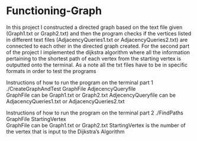 # Functioning-Graph
In this project I constructed a directed graph based on the text file given (Graph1.txt or Graph2.txt) and then the program checks if the vertices listed in different text files (AdjacencyQueries1.txt or AdjacencyQueries2.txt) are connected to each other in the directed graph created. For the second part of the project I implemented the dijkstra algorithm where all the information pertaining to the shortest path of each vertex from the starting vertex is outputted onto the terminal. 
As a note all the txt files have to be in specific formats in order to test the programs

Instructions of how to run the program on the terminal part 1 
./CreateGraphAndTest GraphFile AdjecencyQueryfile  
GraphFile can be Graph1.txt or Graph2.txt 
AdjecencyQueryfile can be AdjacencyQueries1.txt or AdjacencyQueries2.txt  

Instructions of how to run the program on the terminal part 2 
./FindPaths GraphFile StartingVertex  
GraphFile can be Graph1.txt or Graph2.txt 
StartingVertex is the number of the vertex that is input to the Dijkstra’s Algorithm   

